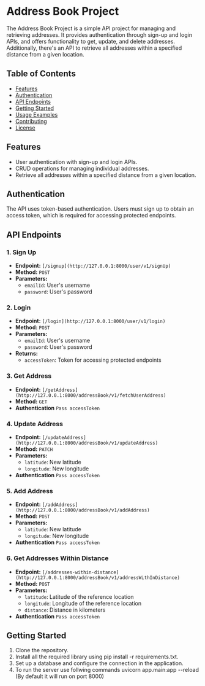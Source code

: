   # Address Book Project

The Address Book Project is a simple API project for managing and retrieving addresses. It provides authentication through sign-up and login APIs, and offers functionality to get, update, and delete addresses. Additionally, there's an API to retrieve all addresses within a specified distance from a given location.

## Table of Contents
- [Features](#features)
- [Authentication](#authentication)
- [API Endpoints](#api-endpoints)
- [Getting Started](#getting-started)
- [Usage Examples](#usage-examples)
- [Contributing](#contributing)
- [License](#license)

## Features

- User authentication with sign-up and login APIs.
- CRUD operations for managing individual addresses.
- Retrieve all addresses within a specified distance from a given location.

## Authentication

The API uses token-based authentication. Users must sign up to obtain an access token, which is required for accessing protected endpoints.

## API Endpoints

### 1. Sign Up
- **Endpoint:** `[/signup](http://127.0.0.1:8000/user/v1/signUp)`
- **Method:** `POST`
- **Parameters:**
  - `emailId`: User's username
  - `password`: User's password

### 2. Login
- **Endpoint:** `[/login](http://127.0.0.1:8000/user/v1/login)`
- **Method:** `POST`
- **Parameters:**
  - `emailId`: User's username
  - `password`: User's password
- **Returns:**
  - `accessToken`: Token for accessing protected endpoints

### 3. Get Address
- **Endpoint:** `[/getAddress](http://127.0.0.1:8000/addressBook/v1/fetchUserAddress)`
- **Method:** `GET`
- **Authentication** `Pass accessToken`

### 4. Update Address
- **Endpoint:** `[/updateAddress](http://127.0.0.1:8000/addressBook/v1/updateAddress)`
- **Method:** `PATCH`
- **Parameters:**
  - `latitude`: New latitude
  - `longitude`: New longitude
- **Authentication** `Pass accessToken`

### 5. Add Address
- **Endpoint:** `[/addAddress](http://127.0.0.1:8000/addressBook/v1/addAddress)`
- **Method:** `POST`
- **Parameters:**
  - `latitude`: New latitude
  - `longitude`: New longitude
- **Authentication** `Pass accessToken`

### 6. Get Addresses Within Distance
- **Endpoint:** `[/addresses-within-distance](http://127.0.0.1:8000/addressBook/v1/addressWithInDistance)`
- **Method:** `POST`
- **Parameters:**
  - `latitude`:  Latitude of the reference location
  - `longitude`: Longitude of the reference location
  - `distance`:  Distance in kilometers
- **Authentication** `Pass accessToken`

## Getting Started

1. Clone the repository.
2. Install all the required library using pip install -r requirements.txt.
3. Set up a database and configure the connection in the application.
4. To run the server use follwing commands uvicorn app.main:app --reload (By default it will run on port 8000)
